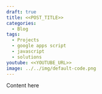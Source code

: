 ```yaml
---
draft: true
title: <<POST_TITLE>>
categories:
  - Blog
tags:
  - Projects
  - google apps script
  - javascript
  - solutions
youtube: <<YOUTUBE_URL>>
image: ../../img/default-code.png
---
```


Content here
